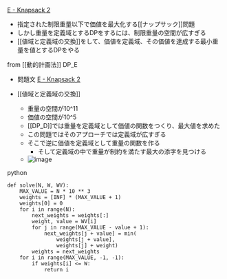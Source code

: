 
[E - Knapsack 2](https://atcoder.jp/contests/dp/tasks/dp_e)
- 指定された制限重量以下で価値を最大化する[[ナップサック]]問題
- しかし重量を定義域とするDPをするには、制限重量の空間が広すぎる
- [[値域と定義域の交換]]をして、価値を定義域、その価値を達成する最小重量を値とするDPをやる

from [[動的計画法]]
DP_E
- 問題文 [E - Knapsack 2](https://atcoder.jp/contests/dp/tasks/dp_e)

- [[値域と定義域の交換]]
    - 重量の空間が10^11
    - 価値の空間が10^5
    - [[DP_D]]では重量を定義域として価値の関数をつくり、最大値を求めた
    - この問題ではそのアプローチでは定義域が広すぎる
    - そこで逆に価値を定義域として重量の関数を作る
        - そして定義域の中で重量が制約を満たす最大の添字を見つける
    - ![image](https://gyazo.com/8f6820c6fa358d709bd62c806b3166fb/thumb/1000)

python

```
def solve(N, W, WV):
    MAX_VALUE = N * 10 ** 3
    weights = [INF] * (MAX_VALUE + 1)
    weights[0] = 0
    for i in range(N):
        next_weights = weights[:]
        weight, value = WV[i]
        for j in range(MAX_VALUE - value + 1):
            next_weights[j + value] = min(
                weights[j + value],
                weights[j] + weight)
        weights = next_weights
    for i in range(MAX_VALUE, -1, -1):
        if weights[i] <= W:
            return i
```

